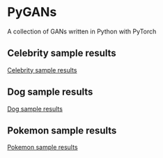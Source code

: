 # PyGANs
A collection of GANs written in Python with PyTorch

## Celebrity sample results
[Celebrity sample results](sample_images/celeb_progress.png)

## Dog sample results
[Dog sample results](sample_images/dog_progress.png)

## Pokemon sample results
[Pokemon sample results](sample_images/pokemon_progress.png)

